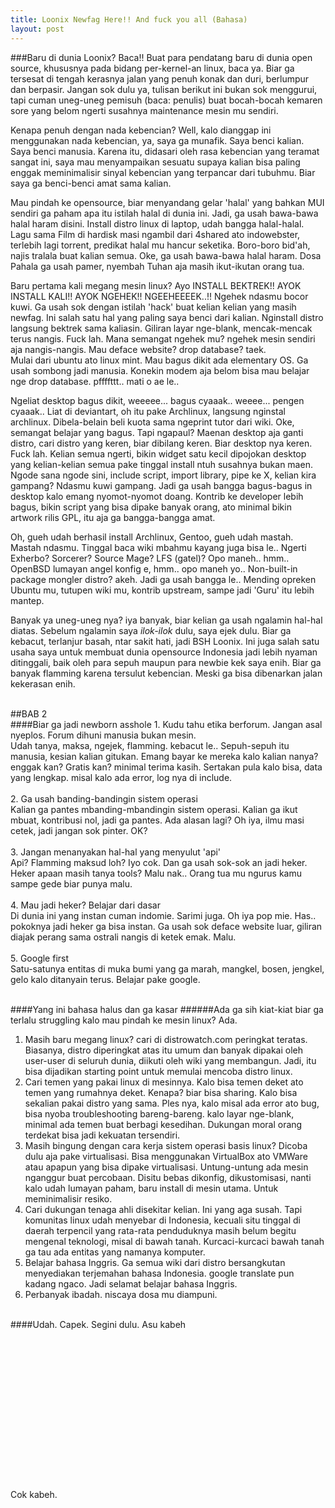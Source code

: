 ```yaml
---
title: Loonix Newfag Here!! And fuck you all (Bahasa)
layout: post
---
```


###Baru di dunia Loonix? Baca!! 
Buat para pendatang baru di dunia open source, khususnya pada bidang per-kernel-an linux, baca ya. Biar ga tersesat di tengah kerasnya jalan yang penuh konak dan duri, berlumpur dan berpasir. Jangan sok dulu ya, tulisan berikut ini bukan sok menggurui, tapi cuman uneg-uneg pemisuh (baca: penulis) buat bocah-bocah kemaren sore yang belom ngerti susahnya maintenance mesin mu sendiri.

Kenapa penuh dengan nada kebencian? Well, kalo dianggap ini menggunakan nada kebencian, ya, saya ga munafik. Saya benci kalian. Saya benci manusia. Karena itu, didasari oleh rasa kebencian yang teramat sangat ini, saya mau menyampaikan sesuatu supaya kalian bisa paling enggak meminimalisir sinyal kebencian yang terpancar dari tubuhmu. Biar saya ga benci-benci amat sama kalian.

Mau pindah ke opensource, biar menyandang gelar 'halal' yang bahkan MUI sendiri ga paham apa itu istilah halal di dunia ini. Jadi, ga usah bawa-bawa halal haram disini. Install distro linux di laptop, udah bangga halal-halal. Lagu sama Film di hardisk masi ngambil dari 4shared ato indowebster, terlebih lagi torrent, predikat halal mu hancur seketika. Boro-boro bid'ah, najis tralala buat kalian semua. 
Oke, ga usah bawa-bawa halal haram. Dosa Pahala ga usah pamer, nyembah Tuhan aja masih ikut-ikutan orang tua.

Baru pertama kali megang mesin linux? Ayo INSTALL BEKTREK!! AYOK INSTALL KALI!! AYOK NGEHEK!! NGEEHEEEEK..!! 
Ngehek ndasmu bocor kuwi. Ga usah sok dengan istilah 'hack' buat kelian kelian yang masih newfag. Ini salah satu hal yang paling saya benci dari kalian. Nginstall distro langsung bektrek sama kaliasin. Giliran layar nge-blank, mencak-mencak terus nangis. Fuck lah. Mana semangat ngehek mu? ngehek mesin sendiri aja nangis-nangis. Mau deface website? drop database? taek. <br>
Mulai dari ubuntu ato linux mint. Mau bagus dikit ada elementary OS. Ga usah sombong jadi manusia. Konekin modem aja belom bisa mau belajar nge drop database. pffffttt.. mati o ae le..

Ngeliat desktop bagus dikit, weeeee... bagus cyaaak.. weeee... pengen cyaaak.. Liat di deviantart, oh itu pake Archlinux, langsung nginstal archlinux. Dibela-belain beli kuota sama ngeprint tutor dari wiki. Oke, semangat belajar yang bagus. Tapi ngapaul? Maenan desktop aja ganti distro, cari distro yang keren, biar dibilang keren. Biar desktop nya keren. Fuck lah. Kelian semua ngerti, bikin widget satu kecil dipojokan desktop yang kelian-kelian semua pake tinggal install ntuh susahnya bukan maen. Ngode sana ngode sini, include script, import library, pipe ke X, kelian kira gampang? Ndasmu kuwi gampang. Jadi ga usah bangga bagus-bagus in desktop kalo emang nyomot-nyomot doang. Kontrib ke developer lebih bagus, bikin script yang bisa dipake banyak orang, ato minimal bikin artwork rilis GPL, itu aja ga bangga-bangga amat.

Oh, gueh udah berhasil install Archlinux, Gentoo, gueh udah mastah. Mastah ndasmu. Tinggal baca wiki mbahmu kayang juga bisa le.. Ngerti Exherbo? Sorcerer? Source Mage? LFS (gatel)? Opo maneh.. hmm.. OpenBSD lumayan angel konfig e, hmm.. opo maneh yo.. Non-built-in package mongler distro? akeh. Jadi ga usah bangga le.. Mending opreken Ubuntu mu, tutupen wiki mu, kontrib upstream, sampe jadi 'Guru' itu lebih mantep.

Banyak ya uneg-uneg nya? iya banyak, biar kelian ga usah ngalamin hal-hal diatas. Sebelum ngalamin saya <i>ilok-ilok</i> dulu, saya ejek dulu. Biar ga kebacut, terlanjur basah, ntar sakit hati, jadi BSH Loonix. Ini juga salah satu usaha saya untuk membuat dunia opensource Indonesia jadi lebih nyaman ditinggali, baik oleh para sepuh maupun para newbie kek saya enih. Biar ga banyak flamming karena tersulut kebencian. Meski ga bisa dibenarkan jalan kekerasan enih.

<br>
##BAB 2
<br>
####Biar ga jadi newborn asshole
1. Kudu tahu etika berforum. Jangan asal nyeplos. Forum dihuni manusia bukan mesin.<br>
Udah tanya, maksa, ngejek, flamming. kebacut le.. Sepuh-sepuh itu manusia, kesian kalian gitukan. Emang bayar ke mereka kalo kalian nanya? enggak kan? Gratis kan? minimal terima kasih. Sertakan pula kalo bisa, data yang lengkap. misal kalo ada error, log nya di include.<br><br>
2. Ga usah banding-bandingin sistem operasi <br>
Kalian ga pantes mbanding-mbandingin sistem operasi. Kalian ga ikut mbuat, kontribusi nol, jadi ga pantes. Ada alasan lagi? Oh iya, ilmu masi cetek, jadi jangan sok pinter. OK?<br><br>
3. Jangan menanyakan hal-hal yang menyulut 'api' <br>
Api? Flamming maksud loh? Iyo cok. Dan ga usah sok-sok an jadi heker. Heker apaan masih tanya tools? Malu nak.. Orang tua mu ngurus kamu sampe gede biar punya malu. <br><br>
4. Mau jadi heker? Belajar dari dasar <br>
Di dunia ini yang instan cuman indomie. Sarimi juga. Oh iya pop mie. Has.. pokoknya jadi heker ga bisa instan. Ga usah sok deface website luar, giliran diajak perang sama ostrali nangis di ketek emak. Malu. <br><br>
5. Google first <br>
Satu-satunya entitas di muka bumi yang ga marah, mangkel, bosen, jengkel, gelo kalo ditanyain terus. Belajar pake google. <br><br>

####Yang ini bahasa halus dan ga kasar
######Ada ga sih kiat-kiat biar ga terlalu struggling kalo mau pindah ke mesin linux? Ada.
1. Masih baru megang linux? cari di distrowatch.com peringkat teratas. Biasanya, distro diperingkat atas itu umum dan banyak dipakai oleh user-user di seluruh dunia, diikuti oleh wiki yang membangun. Jadi, itu bisa dijadikan starting point untuk memulai mencoba distro linux.
2. Cari temen yang pakai linux di mesinnya. Kalo bisa temen deket ato temen yang rumahnya deket. Kenapa? biar bisa sharing. Kalo bisa sekalian pakai distro yang sama. Ples nya, kalo misal ada error ato bug, bisa nyoba troubleshooting bareng-bareng. kalo layar nge-blank, minimal ada temen buat berbagi kesedihan. Dukungan moral orang terdekat bisa jadi kekuatan tersendiri.
3. Masih bingung dengan cara kerja sistem operasi basis linux? Dicoba dulu aja pake virtualisasi. Bisa menggunakan VirtualBox ato VMWare atau apapun yang bisa dipake virtualisasi. Untung-untung ada mesin nganggur buat percobaan. Disitu bebas dikonfig, dikustomisasi, nanti kalo udah lumayan paham, baru install di mesin utama. Untuk meminimalisir resiko.
4. Cari dukungan tenaga ahli disekitar kelian. Ini yang aga susah. Tapi komunitas linux udah menyebar di Indonesia, kecuali situ tinggal di daerah terpencil yang rata-rata penduduknya masih belum begitu mengenal teknologi, misal di bawah tanah. Kurcaci-kurcaci bawah tanah ga tau ada entitas yang namanya komputer.
5. Belajar bahasa Inggris. Ga semua wiki dari distro bersangkutan menyediakan terjemahan bahasa Indonesia. google translate pun kadang ngaco. Jadi selamat belajar bahasa Inggris.
6. Perbanyak ibadah. niscaya dosa mu diampuni.<br><br>

####Udah. Capek.
Segini dulu. Asu kabeh
<br>
<br>
<br>
<br>
<br>
<br>
<br>
<br>
<br>
<br>
<br>
<br>
<br>
<br>
<br>
<br>
Cok kabeh.
